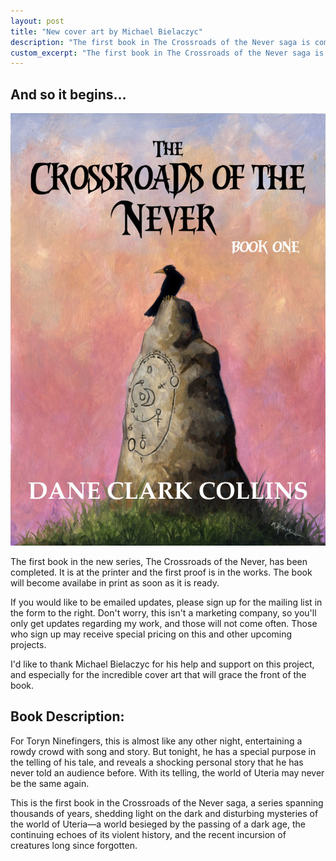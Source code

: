 ```yaml
---
layout: post
title: "New cover art by Michael Bielaczyc"
description: "The first book in The Crossroads of the Never saga is coming soon. The cover art by Michael Bielaczyc has just been unveiled!"
custom_excerpt: "The first book in The Crossroads of the Never saga is coming soon. The cover art by Michael Bielaczyc has just been unveiled!"
---
```


## And so it begins...

<a href="/crossroads-of-the-never/book-1/"><img src="/media/covers/crossroads-of-the-never-book-1.jpg" alt="Crossroads of the Never: Book 1" class="alignleft border img-small"></a>

The first book in the new series, The Crossroads of the Never, has been completed. It is at the printer and the first proof is in the works. The book will become availabe in print as soon as it is ready.

If you would like to be emailed updates, please sign up for the mailing list in the form to the right. Don't worry, this isn't a marketing company, so you'll only get updates regarding my work, and those will not come often. Those who sign up may receive special pricing on this and other upcoming projects.

I'd like to thank Michael Bielaczyc for his help and support on this project, and especially for the incredible cover art that will grace the front of the book.

## Book Description:

For Toryn Ninefingers, this is almost like any other night, entertaining a rowdy crowd with song and story. But tonight, he has a special purpose in the telling of his tale, and reveals a shocking personal story that he has never told an audience before. With its telling, the world of Uteria may never be the same again.

This is the first book in the Crossroads of the Never saga, a series spanning thousands of years, shedding light on the dark and disturbing mysteries of the world of Uteria—a world besieged by the passing of a dark age, the continuing echoes of its violent history, and the recent incursion of creatures long since forgotten.